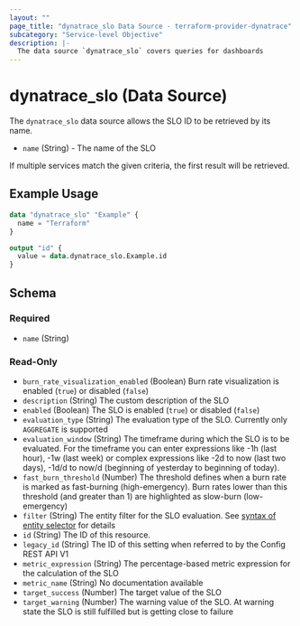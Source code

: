 ```yaml
---
layout: ""
page_title: "dynatrace_slo Data Source - terraform-provider-dynatrace"
subcategory: "Service-level Objective"
description: |-
  The data source `dynatrace_slo` covers queries for dashboards
---
```


# dynatrace_slo (Data Source)

The `dynatrace_slo` data source allows the SLO ID to be retrieved by its name.

- `name` (String) - The name of the SLO

If multiple services match the given criteria, the first result will be retrieved.

## Example Usage

```terraform
data "dynatrace_slo" "Example" {
  name = "Terraform"
}

output "id" {
  value = data.dynatrace_slo.Example.id
}

```

<!-- schema generated by tfplugindocs -->
## Schema

### Required

- `name` (String)

### Read-Only

- `burn_rate_visualization_enabled` (Boolean) Burn rate visualization is enabled (`true`) or disabled (`false`)
- `description` (String) The custom description of the SLO
- `enabled` (Boolean) The SLO is enabled (`true`) or disabled (`false`)
- `evaluation_type` (String) The evaluation type of the SLO. Currently only `AGGREGATE` is supported
- `evaluation_window` (String) The timeframe during which the SLO is to be evaluated. For the timeframe you can enter expressions like -1h (last hour), -1w (last week) or complex expressions like -2d to now (last two days), -1d/d to now/d (beginning of yesterday to beginning of today).
- `fast_burn_threshold` (Number) The threshold defines when a burn rate is marked as fast-burning (high-emergency). Burn rates lower than this threshold (and greater than 1) are highlighted as slow-burn (low-emergency)
- `filter` (String) The entity filter for the SLO evaluation. See [syntax of entity selector](https://dt-url.net/entityselector) for details
- `id` (String) The ID of this resource.
- `legacy_id` (String) The ID of this setting when referred to by the Config REST API V1
- `metric_expression` (String) The percentage-based metric expression for the calculation of the SLO
- `metric_name` (String) No documentation available
- `target_success` (Number) The target value of the SLO
- `target_warning` (Number) The warning value of the SLO. At warning state the SLO is still fulfilled but is getting close to failure
